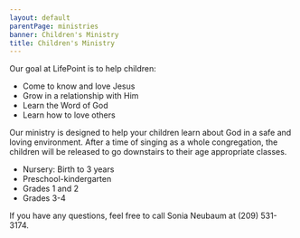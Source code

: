 ```yaml
---
layout: default
parentPage: ministries
banner: Children's Ministry
title: Children's Ministry
---
```


Our goal at LifePoint is to help children:

- Come to know and love Jesus
- Grow in a relationship with Him
- Learn the Word of God
- Learn how to love others

Our ministry is designed to help your children learn about God in a safe and loving environment. After a time of singing as a whole congregation, the children will be released to go downstairs to their age appropriate classes.

- Nursery: Birth to 3 years
- Preschool-kindergarten
- Grades 1 and 2
- Grades 3-4

If you have any questions, feel free to call Sonia Neubaum at (209) 531-3174.
